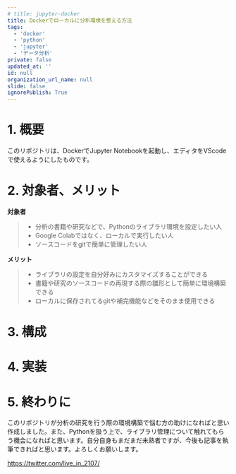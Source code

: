 ```yaml
---
# title: jupyter-docker
title: Dockerでローカルに分析環境を整える方法
tags:
  - 'docker'
  - 'python'
  - 'jupyter'
  - 'データ分析'
private: false
updated_at: ''
id: null
organization_url_name: null
slide: false
ignorePublish: True
---
```

# 1. 概要
このリポジトリは、DockerでJupyter Notebookを起動し、エディタをVScodeで使えるようにしたものです。

<!-- https://github.com/ShotaArima -->

# 2. 対象者、メリット
**対象者**
>- 分析の書籍や研究などで、Pythonのライブラリ環境を設定したい人
>- Google Colabではなく、ローカルで実行したい人
>- ソースコードをgitで簡単に管理したい人

**メリット**
>- ライブラリの設定を自分好みにカスタマイズすることができる
>- 書籍や研究のソースコードの再現する際の雛形として簡単に環境構築できる
>- ローカルに保存されてるgitや補完機能などをそのまま使用できる

# 3. 構成

# 4. 実装

# 5. 終わりに
このリポジトリが分析の研究を行う際の環境構築で悩む方の助けになればと思い作成しました。また、Pythonを扱う上で、ライブラリ管理について触れてもらう機会になればと思います。自分自身もまだまだ未熟者ですが、今後も記事を執筆できればと思います。よろしくお願いします。

https://twitter.com/live_in_2107/
